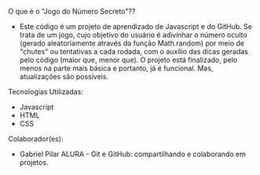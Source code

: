 O que é o "Jogo do Número Secreto"??
* Este código é um projeto de aprendizado de Javascript e do GitHub. Se trata de um jogo, cujo objetivo do usuário é adivinhar o número oculto (gerado aleatoriamente através da função Math.random) por meio de "chutes" ou tentativas a cada rodada, com o auxílio das dicas geradas pelo código (maior que, menor que). O projeto está finalizado, pelo menos na parte mais básica e portanto, já é funcional. Mas, atualizações são possíveis.

Tecnologias Utilizadas: 
* Javascript
* HTML 
* CSS

Colaborador(es): 
* Gabriel Pilar
ALURA - Git e GitHub: compartilhando e colaborando em projetos.
